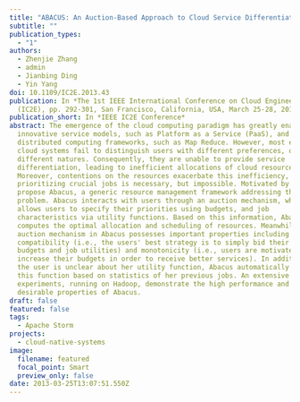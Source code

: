 ```yaml
---
title: "ABACUS: An Auction-Based Approach to Cloud Service Differentiation"
subtitle: ""
publication_types:
  - "1"
authors:
  - Zhenjie Zhang
  - admin
  - Jianbing Ding
  - Yin Yang
doi: 10.1109/IC2E.2013.43
publication: In *The 1st IEEE International Conference on Cloud Engineering
  (IC2E), pp. 292-301, San Francisco, California, USA, March 25-28, 2013.*
publication_short: In *IEEE IC2E Conference*
abstract: The emergence of the cloud computing paradigm has greatly enabled
  innovative service models, such as Platform as a Service (PaaS), and
  distributed computing frameworks, such as Map Reduce. However, most existing
  cloud systems fail to distinguish users with different preferences, or jobs of
  different natures. Consequently, they are unable to provide service
  differentiation, leading to inefficient allocations of cloud resources.
  Moreover, contentions on the resources exacerbate this inefficiency, when
  prioritizing crucial jobs is necessary, but impossible. Motivated by this, we
  propose Abacus, a generic resource management framework addressing this
  problem. Abacus interacts with users through an auction mechanism, which
  allows users to specify their priorities using budgets, and job
  characteristics via utility functions. Based on this information, Abacus
  computes the optimal allocation and scheduling of resources. Meanwhile, the
  auction mechanism in Abacus possesses important properties including incentive
  compatibility (i.e., the users' best strategy is to simply bid their true
  budgets and job utilities) and monotonicity (i.e., users are motivated to
  increase their budgets in order to receive better services). In addition, when
  the user is unclear about her utility function, Abacus automatically learns
  this function based on statistics of her previous jobs. An extensive set of
  experiments, running on Hadoop, demonstrate the high performance and other
  desirable properties of Abacus.
draft: false
featured: false
tags:
  - Apache Storm
projects:
  - cloud-native-systems
image:
  filename: featured
  focal_point: Smart
  preview_only: false
date: 2013-03-25T13:07:51.550Z
---
```

